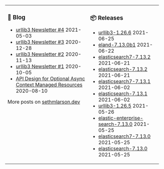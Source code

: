 <table><tr><td valign="top">

### 📰 Blog
<!-- blog starts -->
* [urllib3 Newsletter #4](http://sethmlarson.dev/blog/2021-05-03/urllib3-newsletter-4) 2021-05-03
* [urllib3 Newsletter #3](http://sethmlarson.dev/blog/2020-12-28/urllib3-newsletter-3) 2020-12-28
* [urllib3 Newsletter #2](http://sethmlarson.dev/blog/2020-11-13/urllib3-newsletter-2) 2020-11-13
* [urllib3 Newsletter #1](http://sethmlarson.dev/blog/2020-10-05/urllib3-newsletter-september-2020) 2020-10-05
* [API Design for Optional Async Context Managed Resources](http://sethmlarson.dev/blog/2020-08-10/api-design-for-an-async-open) 2020-08-10
<!-- blog ends -->
More posts on [sethmlarson.dev](https://sethmlarson.dev)
</td><td valign="top">

### 📦 Releases
<!-- other starts -->
* [urllib3-1.26.6](https://pypi.org/project/urllib3/1.26.6) 2021-06-25
* [eland-7.13.0b1](https://pypi.org/project/eland/7.13.0b1) 2021-06-22
* [elasticsearch7-7.13.2](https://pypi.org/project/elasticsearch7/7.13.2) 2021-06-21
* [elasticsearch-7.13.2](https://pypi.org/project/elasticsearch/7.13.2) 2021-06-21
* [elasticsearch7-7.13.1](https://pypi.org/project/elasticsearch7/7.13.1) 2021-06-02
* [elasticsearch-7.13.1](https://pypi.org/project/elasticsearch/7.13.1) 2021-06-02
* [urllib3-1.26.5](https://pypi.org/project/urllib3/1.26.5) 2021-05-26
* [elastic-enterprise-search-7.13.0](https://pypi.org/project/elastic-enterprise-search/7.13.0) 2021-05-25
* [elasticsearch7-7.13.0](https://pypi.org/project/elasticsearch7/7.13.0) 2021-05-25
* [elasticsearch-7.13.0](https://pypi.org/project/elasticsearch/7.13.0) 2021-05-25
<!-- other ends -->
</td></tr></table>
